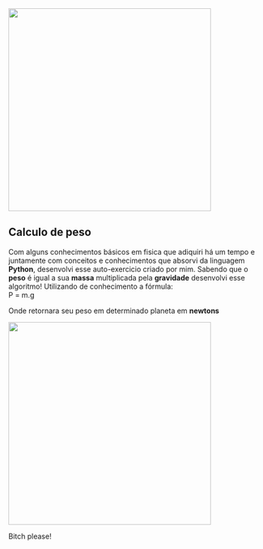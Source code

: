 <img width="400px" height="400px" src="https://principia.io/media/uploads/images/newton/newton-portada-principia.jpg"/>

## Calculo de peso

Com alguns conhecimentos básicos em fisica que adiquiri há um tempo e juntamente com conceitos e conhecimentos que absorvi da linguagem **Python**, desenvolvi esse auto-exercicio criado por mim.
Sabendo que o **peso** é igual a sua **massa** multiplicada pela **gravidade** desenvolvi esse algoritmo! Utilizando de conhecimento a fórmula:
<br />
P = m.g

Onde retornara seu peso em determinado planeta em <b>newtons</b>

<img width="400px" height="400px" src="https://i.kym-cdn.com/entries/icons/original/000/015/725/url-3-10tjli1.jpeg"/>

Bitch please!
